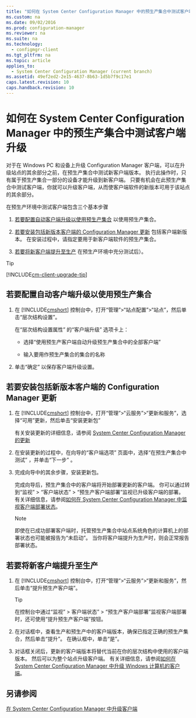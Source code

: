 ```yaml
---
title: "如何在 System Center Configuration Manager 中的预生产集合中测试客户端升级"
ms.custom: na
ms.date: 09/02/2016
ms.prod: configuration-manager
ms.reviewer: na
ms.suite: na
ms.technology: 
  - configmgr-client
ms.tgt_pltfrm: na
ms.topic: article
applies_to: 
  - System Center Configuration Manager (current branch)
ms.assetid: 49ef2ed2-2e15-4637-8b63-1d5b7f9c17e1
caps.latest.revision: 10
caps.handback.revision: 10
---
```

# 如何在 System Center Configuration Manager 中的预生产集合中测试客户端升级
对于在 Windows PC 和设备上升级 Configuration Manager 客户端，可以在升级站点的其余部分之前，在预生产集合中测试新客户端版本。  执行此操作时，只有属于预生产集合一部分的设备才能升级到新客户端。 只要有机会在此预生产集合中测试客户端，你就可以升级客户端，从而使客户端软件的新版本可用于该站点的其余部分。  
  
 在预生产环境中测试客户端包含三个基本步骤  
  
1.  [若要配置自动客户端升级以使用预生产集合](#BKMK_config) 以使用预生产集合。  
  
2.  [若要安装包括新版本客户端的 Configuration Manager 更新](#BKMK_install) 包括客户端新版本。 在安装过程中，请指定要用于新客户端软件的预生产集合。  
  
3.  [若要将新客户端提升至生产](#BKMK_promote) 在预生产环境中充分测试后）。  
  
> [!TIP]  
>  [!INCLUDE[cm-client-upgrade-tip](../LocTest/includes/cm-client-upgrade-tip_md.md)]  
  
##  <a name="BKMK_config"></a> 若要配置自动客户端升级以使用预生产集合  
  
1.  在 [!INCLUDE[cmshort](../LocTest/includes/cmshort_md.md)] 控制台中，打开“管理”>“站点配置”>“站点”，然后单击“层次结构设置”。  
  
     在“层次结构设置属性”  的“客户端升级” 选项卡上：  
  
    -   选择“使用预生产客户端自动升级预生产集合中的全部客户端”   
  
    -   输入要用作预生产集合的集合的名称  
  
2.  单击“确定”  以保存客户端升级设置。  
  
##  <a name="BKMK_install"></a> 若要安装包括新版本客户端的 Configuration Manager 更新  
  
1.  在 [!INCLUDE[cmshort](../LocTest/includes/cmshort_md.md)] 控制台中，打开“管理”>“云服务”>“更新和服务”，选择“可用”更新，然后单击“安装更新包”  
  
     有关安装更新的详细信息，请参阅 [System Center Configuration Manager 的更新](../LocTest/Updates-for-System-Center-Configuration-Manager.md)  
  
2.  在安装更新的过程中，在向导的“客户端选项”  页面中，选择“在预生产集合中测试” ，并单击“下一步” 。  
  
3.  完成向导中的其余步骤，安装更新包。  
  
     完成向导后，预生产集合中的客户端将开始部署更新的客户端。 你可以通过转到“监视” > “客户端状态” > “预生产客户端部署”监视已升级客户端的部署。 有关详细信息，请参阅[如何在 System Center Configuration Manager 中监视客户端部署状态](../LocTest/How-to-monitor-client-deployment-status-in-System-Center-Configuration-Manager.md)。
     
    > [!NOTE]
    > 即使在已成功部署客户端时，托管预生产集合中站点系统角色的计算机上的部署状态也可能被报告为“未启动”。 当你将客户端提升为生产时，则会正常报告部署状态。
  
##  <a name="BKMK_promote"></a> 若要将新客户端提升至生产  
  
1.  在 [!INCLUDE[cmshort](../LocTest/includes/cmshort_md.md)] 控制台中，打开“管理”>“云服务”>“更新和服务”，然后单击“提升预生产客户端”。

    > [!TIP]
    > 在控制台中通过“监视” > 客户端状态” > “预生产客户端部署”监视客户端部署时，还可使用“提升预生产客户端”按钮。
  
2.  在对话框中，查看生产和预生产中的客户端版本，确保已指定正确的预生产集合，然后单击“提升”。 在确认框中，单击“是”。  
  
3.  对话框关闭后，更新的客户端版本将替代当前在你的层次结构中使用的客户端版本。 然后可以为整个站点升级客户端。 有关详细信息，请参阅[如何在 System Center Configuration Manager 中升级 Windows 计算机的客户端](../LocTest/How-to-upgrade-clients-for-Windows-computers-in-System-Center-Configuration-Manager.md)。  
  
## 另请参阅  
 [在 System Center Configuration Manager 中升级客户端](../LocTest/Upgrade-clients-in-System-Center-Configuration-Manager.md)